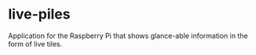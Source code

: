 live-piles
==========

Application for the Raspberry Pi that shows glance-able information in the form of live tiles.
